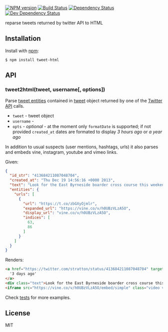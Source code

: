 [![NPM version][npm-image]][npm-url]
[![Build Status][build-image]][build-url]
[![Dependency Status][deps-image]][deps-url]
[![Dev Dependency Status][deps-dev-image]][deps-dev-url]

  reparse tweets returned by twitter API to HTML

## Installation

Install with [npm](http://npmjs.org):

    $ npm install tweet-html

## API

### tweet2html(tweet, username[, options])

Parse [tweet entities] contained in [tweet] object returned by one of the [Twitter API] calls.

- `tweet` - tweet object
- `username` -
- `opts` - _optional_ - at the moment only `formatDate` is supported; if not provided `created_at`
  dates are formated to display _3 hours ago_ or _a year ago_

In addition to usual suspects (user mentions, hashtags, urls) it also parses and embeds vine,
instagram, youtube and vimeo links.

Given:

```json
{
  "id_str": "413684211087048704",
  "created_at": "Thu Dec 19 14:56:16 +0000 2013",
  "text": "Look for the East Byrneside boarder cross course this weekend! https://t.co/zbGXyOjmlr",
  "entities": {
    "urls": [
      {
        "url": "https://t.co/zbGXyOjmlr",
        "expanded_url": "https://vine.co/v/h0UBzVLzA5O",
        "display_url": "vine.co/v/h0UBzVLzA5O",
        "indices": [
          63,
          86
        ]
      }
    ]
  }
}
```

Renders:

```html
<a href="https://twitter.com/stratton/status/413684211087048704" target="_blank" class="date">
  '3 days ago'
</a>
<div class="text">Look for the East Byrneside boarder cross course this weekend!</div>
<iframe src="https://vine.co/v/h0UBzVLzA5O/embed/simple" class="video vine"></iframe>
```

Check [tests](test/tweet-html.js) for more examples.


## License

  MIT

[tweet]: https://developer.twitter.com/en/docs/tweets/data-dictionary/overview/tweet-object
[tweet entities]: https://developer.twitter.com/en/docs/tweets/data-dictionary/overview/entities-object
[Twitter API]: https://developer.twitter.com/en/docs/api-reference-index

[npm-image]: https://img.shields.io/npm/v/tweet-html.svg
[npm-url]: https://npmjs.org/package/tweet-html

[build-url]: https://travis-ci.org/pirxpilot/tweet-html
[build-image]: https://img.shields.io/travis/pirxpilot/tweet-html.svg

[deps-image]: https://img.shields.io/david/pirxpilot/tweet-html.svg
[deps-url]: https://david-dm.org/pirxpilot/tweet-html

[deps-dev-image]: https://img.shields.io/david/dev/pirxpilot/tweet-html.svg
[deps-dev-url]: https://david-dm.org/pirxpilot/tweet-html?type=dev
